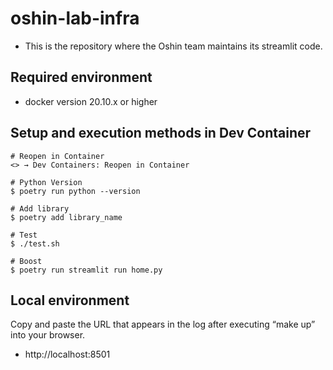 # oshin-lab-infra
- This is the repository where the Oshin team maintains its streamlit code.

## Required environment

- docker version 20.10.x or higher

## Setup and execution methods in Dev Container

```console
# Reopen in Container
<> → Dev Containers: Reopen in Container

# Python Version
$ poetry run python --version

# Add library
$ poetry add library_name

# Test
$ ./test.sh

# Boost
$ poetry run streamlit run home.py
```

## Local environment

Copy and paste the URL that appears in the log after executing “make up” into your browser.
- http://localhost:8501
